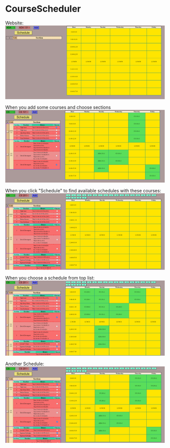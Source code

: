 # CourseScheduler
Website:
![alt text](https://github.com/ielmas/coursescheduler/blob/master/images/base_website.PNG)

When you add some courses and choose sections
![alt text](https://github.com/ielmas/coursescheduler/blob/master/images/two_courses.PNG)

When you click "Schedule" to find available schedules with these courses:
![alt text](https://github.com/ielmas/coursescheduler/blob/master/images/available_schedules.PNG)

When you choose a schedule from top list:
![alt text](https://github.com/ielmas/coursescheduler/blob/master/images/schedule_example_1.PNG)

Another Schedule:
![alt text](https://github.com/ielmas/coursescheduler/blob/master/images/schedule_example_2.PNG)


